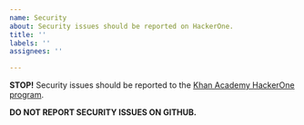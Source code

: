 ```yaml
---
name: Security
about: Security issues should be reported on HackerOne.
title: ''
labels: ''
assignees: ''

---
```


**STOP!** Security issues should be reported to the [Khan Academy HackerOne program](https://hackerone.com/khanacademy).

**DO NOT REPORT SECURITY ISSUES ON GITHUB.**
